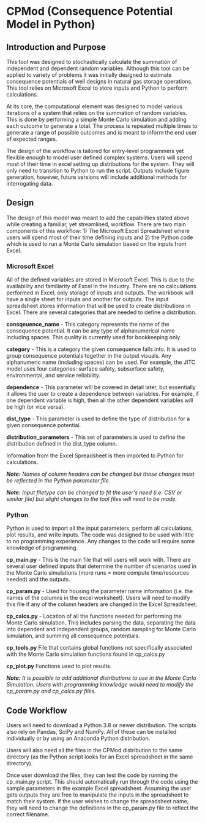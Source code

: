 # CPMod (Consequence Potential Model in Python)

## Introduction and Purpose
This tool was designed to stochastically calculate the summation of independent and dependent random variables. Although this tool can be applied to variety of problems it was initially designed to estimate consequence potentials of well designs in natural gas storage operations. This tool relies on Microsoft Excel to store inputs and Python to perform calculations.

At its core, the computational element was designed to model various iterations of a system that relies on the summation of random variables. This is done by performing a simple Monte Carlo simulation and adding each outcome to generate a total. The process is repeated multiple times to generate a range of possible outcomes and is meant to inform the end user of expected ranges.

The design of the workflow is tailored for entry-level programmers yet flexible enough to model user defined complex systems. Users will spend most of their time in excel setting up distributions for the system. They will only need to transition to Python to run the script. Outputs include figure generation, however, future versions will include additional methods for interrogating data. 

## Design
The design of this model was meant to add the capabilities stated above while creating a familiar, yet streamlined, workflow. There are two main components of this workflow: 1) The Microsoft Excel Spreadsheet where users will spend most of their time defining inputs and 2) the Python code which is used to run a Monte Carlo simulation based on the inputs from Excel.

### Microsoft Excel
All of the defined variables are stored in Microsoft Excel. This is due to the availability and familiarity of Excel in the industry. There are no calculations performed in Excel, only storage of inputs and outputs. The workbook will have a single sheet for inputs and another for outputs. The input spreadsheet stores information that will be used to create distributions in Excel. There are several categories that are needed to define a distribution. 

**consqeuence_name** - This category represents the name of the consequence potential. It can be any type of alphanumerical name including spaces. This quality is currently used for bookkeeping only.

**category** - This is a category the given consequence falls into. It is used to group consequence potentials together in the output visuals. Any alphanumeric name (including spaces) can be used. For example, the JITC model uses four categories: surface safety, subsurface safety, environmental, and service reliability.
 
 **dependence** - This parameter will be covered in detail later, but essentially it allows the user to create a dependence between variables. For example, if one dependent variable is high, then all the other dependent variables will be high (or vice versa).

**dist_type** - This parameter is used to define the type of distribution for a given consequence potential.

**distribution_parameters** - This set of parameters is used to define the distribution defined in the dist_type column.

Information from the Excel Spreadsheet is then imported to Python for calculations.

***Note:*** *Names of column headers can be changed but those changes must be reflected in the Python parameter file.*

***Note:*** *Input filetype can be changed to fit the user's need (i.e. CSV or similar file) but slight changes to the tool files will need to be made.*

### Python
Python is used to import all the input parameters, perform all calculations, plot results, and write inputs. The code was designed to be used with little to no programming experience. Any changes to the code will require some knowledge of programming.

**cp_main.py** - This is the main file that will users will work with. There are several user defined inputs that determine the number of scenarios used in the Monte Carlo simulations (more runs = more compute time/resources needed) and the outputs.

**cp_param.py** - Used for housing the parameter name information (i.e. the names of the columns in the excel worksheet). Users will need to modify this file if any of the column headers are changed in the Excel Spreadsheet.

**cp_calcs.py** - Location of all the functions needed for performing the Monte Carlo simulation. This includes parsing the data, separating the data into dependent and independent groups, random sampling for Monte Carlo simulation, and summing all consequence potentials.

**cp_tools.py** File that contains global functions not specifically associated with the Monte Carlo simulation functions found in cp_calcs.py

**cp_plot.py** Functions used to plot results.

***Note:*** *It is possible to add additional distributions to use in the Monte Carlo Simulation. Users with programming knowledge would need to modify the cp_param.py and cp_calcs.py files.*

## Code Workflow
Users will need to download a Python 3.8 or newer distribution. The scripts also rely on Pandas, SciPy and NumPy. All of these can be installed individually or by using an Anaconda Python distribution.

Users will also need all the files in the CPMod distribution to the same directory (as the Python script looks for an Excel spreadsheet in the same directory).

Once user download the files, they can test the code by running the cp_main.py script. This should automatically run through the code using the sample parameters in the example Excel spreadsheet. Assuming the user gets outputs they are free to manipulate the inputs in the spreadsheet to match their system. If the user wishes to change the spreadsheet name, they will need to change the definitions in the cp_param.py file to reflect the correct filename.
